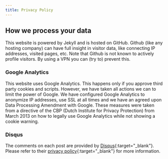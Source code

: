 ```yaml
---
title: Privacy Policy
---
```


## How we process your data

This website is powered by Jekyll and is hosted on GitHub. Github (like any hosting company) can have full insight in visitor data, like connecting IP addresses, visited pages, etc. Note that Github is not known to actively profile visitors. By using a VPN you can (try to) prevent this.

### Google Analytics

This website uses Google Analytics. This happens only if you approve third party cookies and scripts. However, we have taken all actions we can to limit the power of Google. We have configured Google Analytics to anonymize IP addresses, use SSL at all times and we have an agreed upon Data Processing Amendment with Google. These measures were taken from a directive of the CBP (Dutch Institute for Privacy Protection) from March 2013 on how to legally use Google Analytics while not showing a cookie warning. 

### Disqus

The comments on each post are provided by [Disqus](https://disqus.com){:target="_blank"}. Please refer to their [privacy policy](https://help.disqus.com/en/articles/1717103-disqus-privacy-policy){:target="_blank"} for more information.